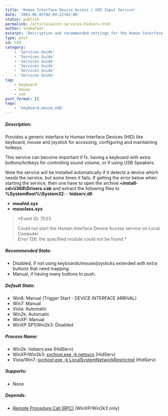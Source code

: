 ```yaml
---
title: 'Human Interface Device Access / HID Input Service'
date: '2003-06-05T02:09:22+02:00'
status: publish
permalink: /article/winnt-services-hidserv.html
author: Snakefoot
excerpt: 'Description and recommended settings for the Human Interface Device Access service.'
type: post
id: 550
category:
    - 'Services Guide'
    - 'Services Guide'
    - 'Services Guide'
    - 'Services Guide'
    - 'Services Guide'
    - 'Services Guide'
tag:
    - keyboard
    - mouse
    - usb
post_format: []
tags:
    - 'keyboard,mouse,USB'
---
```

##### Description:

 Provides a generic interface to Human Interface Devices (HID) like keyboard, mouse and joystick for accessing, configuring and maintaining hotkeys.  
  
 This service can become important if fx. having a keyboard with extra buttons/hotkeys for controlling sound volume, or if using USB Speakers.  
  
 Note the service will be installed automatically if it detects a device which needs the service, but some times it fails. If getting the error below when starting the service, then one have to open the archive **&lt;install-cd&gt;\\i368\\Drivers.cab** and extract the following files to **%SystemRoot%\\System32**: - **hidserv.dll**
- **mouhid.sys**
- **mouclass.sys**

> *Event ID: 7023  
>   
>  Could not start the Human Interface Device Access service on Local Computer.  
>  Error 126: the specified module could not be found.*

##### Recommended State:

- Disabled, if not using keyboards/mouse/joysticks extended with extra buttons that need mapping.
- Manual, if having many buttons to push.

##### Default State:

- Win8: Manual (Trigger Start - DEVICE INTERFACE ARRIVAL)
- Win7: Manual
- Vista: Automatic
- Win2k: Automatic
- WinXP: Manual
- WinXP SP1/Win2k3: Disabled

##### Process Name:

- Win2k: hidserv.exe (HidServ)
- WinXP/Win2k3: [svchost.exe -k netsvcs](/article/winnt-services-wrapper.html) (HidServ)
- Vista/Win7: [svchost.exe -k LocalSystemNetworkRestricted](/article/winnt-services-wrapper.html) (HidServ)

##### Supports:

- None

##### Depends:

- [Remote Procedure Call (RPC)](/article/winnt-services-rpcss.html) (WinXP/Win2k3 only)